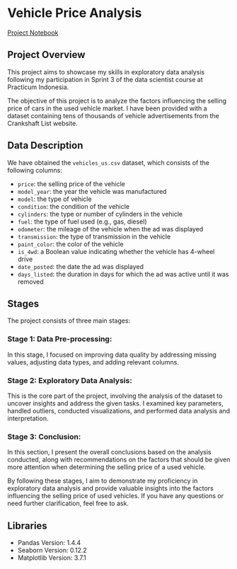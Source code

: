 # Vehicle Price Analysis

[Project Notebook](https://github.com/emanuelcaesario/practicum-projects/blob/Project-3-Exploratory-Data-Analysis/Project%203%20Exploratory%20Data%20Analysis%20-%20English.ipynb)

## Project Overview

This project aims to showcase my skills in exploratory data analysis following my participation in Sprint 3 of the data scientist course at Practicum Indonesia.

The objective of this project is to analyze the factors influencing the selling price of cars in the used vehicle market. I have been provided with a dataset containing tens of thousands of vehicle advertisements from the Crankshaft List website.

## Data Description

We have obtained the `vehicles_us.csv` dataset, which consists of the following columns:

- `price`: the selling price of the vehicle
- `model_year`: the year the vehicle was manufactured
- `model`: the type of vehicle
- `condition`: the condition of the vehicle
- `cylinders`: the type or number of cylinders in the vehicle
- `fuel`: the type of fuel used (e.g., gas, diesel)
- `odometer`: the mileage of the vehicle when the ad was displayed
- `transmission`: the type of transmission in the vehicle
- `paint_color`: the color of the vehicle
- `is_4wd`: a Boolean value indicating whether the vehicle has 4-wheel drive
- `date_posted`: the date the ad was displayed
- `days_listed`: the duration in days for which the ad was active until it was removed


## Stages

The project consists of three main stages:

### Stage 1: Data Pre-processing:
In this stage, I focused on improving data quality by addressing missing values, adjusting data types, and adding relevant columns.

### Stage 2: Exploratory Data Analysis:
This is the core part of the project, involving the analysis of the dataset to uncover insights and address the given tasks. I examined key parameters, handled outliers, conducted visualizations, and performed data analysis and interpretation.

### Stage 3: Conclusion:
In this section, I present the overall conclusions based on the analysis conducted, along with recommendations on the factors that should be given more attention when determining the selling price of a used vehicle.

By following these stages, I aim to demonstrate my proficiency in exploratory data analysis and provide valuable insights into the factors influencing the selling price of used vehicles. If you have any questions or need further clarification, feel free to ask.

## Libraries
- Pandas Version: 1.4.4
- Seaborn Version: 0.12.2
- Matplotlib Version: 3.7.1





